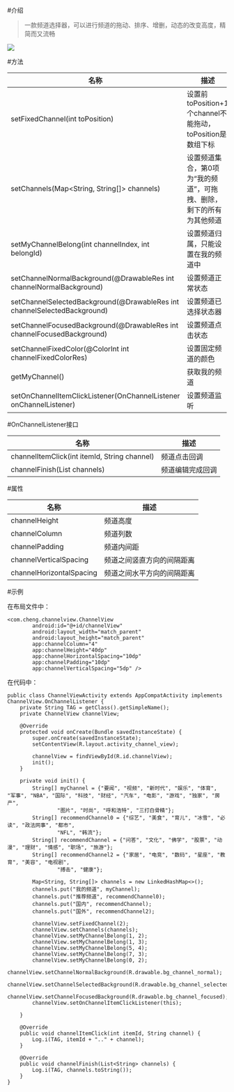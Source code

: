 #介绍
>一款频道选择器，可以进行频道的拖动、排序、增删，动态的改变高度，精简而又流畅

![](https://upload-images.jianshu.io/upload_images/6753190-9ef8bb620590ffad.gif?imageMogr2/auto-orient/strip)

#方法

|名称|描述
|---|---|
|setFixedChannel(int toPosition)| 设置前toPosition+1个channel不能拖动，toPosition是数组下标
|setChannels(Map<String, String[]> channels)| 设置频道集合，第0项为“我的频道”，可拖拽、删除，剩下的所有为其他频道
|setMyChannelBelong(int channelIndex, int belongId)| 设置频道归属，只能设置在我的频道中
|setChannelNormalBackground(@DrawableRes int channelNormalBackground)| 设置频道正常状态
|setChannelSelectedBackground(@DrawableRes int channelSelectedBackground)| 设置频道已选择状态器
|setChannelFocusedBackground(@DrawableRes int channelFocusedBackground)| 设置频道点击状态
|setChannelFixedColor(@ColorInt int channelFixedColorRes)| 设置固定频道的颜色
|getMyChannel()| 获取我的频道
|setOnChannelItemClickListener(OnChannelListener onChannelListener)| 设置频道监听

#OnChannelListener接口

|名称|描述
|---|---|
|channelItemClick(int itemId, String channel)| 频道点击回调
|channelFinish(List<String> channels)| 频道编辑完成回调

#属性

|名称|描述
|---|---|
|channelHeight| 频道高度
|channelColumn| 频道列数
|channelPadding| 频道内间距
|channelVerticalSpacing| 频道之间竖直方向的间隔距离
|channelHorizontalSpacing| 频道之间水平方向的间隔距离

#示例

在布局文件中：
```
<com.cheng.channelview.ChannelView
        android:id="@+id/channelView"
        android:layout_width="match_parent"
        android:layout_height="match_parent"
        app:channelColumn="4"
        app:channelHeight="40dp"
        app:channelHorizontalSpacing="10dp"
        app:channelPadding="10dp"
        app:channelVerticalSpacing="5dp" />
```
在代码中：
```
public class ChannelViewActivity extends AppCompatActivity implements ChannelView.OnChannelListener {
    private String TAG = getClass().getSimpleName();
    private ChannelView channelView;

    @Override
    protected void onCreate(Bundle savedInstanceState) {
        super.onCreate(savedInstanceState);
        setContentView(R.layout.activity_channel_view);

        channelView = findViewById(R.id.channelView);
        init();
    }

    private void init() {
        String[] myChannel = {"要闻", "视频", "新时代", "娱乐", "体育", "军事", "NBA", "国际", "科技", "财经", "汽车", "电影", "游戏", "独家", "房产",
                "图片", "时尚", "呼和浩特", "三打白骨精"};
        String[] recommendChannel0 = {"综艺", "美食", "育儿", "冰雪", "必读", "政法网事", "都市",
                "NFL", "韩流"};
        String[] recommendChannel = {"问答", "文化", "佛学", "股票", "动漫", "理财", "情感", "职场", "旅游"};
        String[] recommendChannel2 = {"家居", "电竞", "数码", "星座", "教育", "美容", "电视剧",
                "搏击", "健康"};

        Map<String, String[]> channels = new LinkedHashMap<>();
        channels.put("我的频道", myChannel);
        channels.put("推荐频道", recommendChannel0);
        channels.put("国内", recommendChannel);
        channels.put("国外", recommendChannel2);

        channelView.setFixedChannel(2);
        channelView.setChannels(channels);
        channelView.setMyChannelBelong(1, 2);
        channelView.setMyChannelBelong(1, 3);
        channelView.setMyChannelBelong(5, 4);
        channelView.setMyChannelBelong(7, 3);
        channelView.setMyChannelBelong(0, 2);
        channelView.setChannelNormalBackground(R.drawable.bg_channel_normal);
        channelView.setChannelSelectedBackground(R.drawable.bg_channel_selected);
        channelView.setChannelFocusedBackground(R.drawable.bg_channel_focused);
        channelView.setOnChannelItemClickListener(this);

    }

    @Override
    public void channelItemClick(int itemId, String channel) {
        Log.i(TAG, itemId + ".." + channel);
    }

    @Override
    public void channelFinish(List<String> channels) {
        Log.i(TAG, channels.toString());
    }
}
```